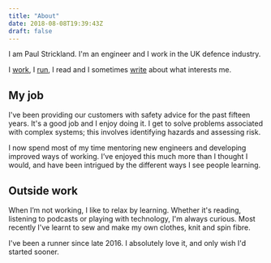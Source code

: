 ```yaml
---
title: "About"
date: 2018-08-08T19:39:43Z
draft: false
---
```


I am Paul Strickland. I'm an engineer and I work in the UK defence industry.

I [work](https://www.linkedin.com/in/pestrickland), I [run](https://strava.com/athletes/paul_strickland), I read and I sometimes [write](https://pestrickland.substack.com/) about what interests me.

## My job

I've been providing our customers with safety advice for the past fifteen years. It's a good job and I enjoy doing it. I get to solve problems associated with complex systems; this involves identifying hazards and assessing risk.

I now spend most of my time mentoring new engineers and developing improved ways of working. I’ve enjoyed this much more than I thought I would, and have been intrigued by the different ways I see people learning.

## Outside work

When I’m not working, I like to relax by learning. Whether it's reading, listening to podcasts or playing with technology, I'm always curious. Most recently I've learnt to sew and make my own clothes, knit and spin fibre.

I've been a runner since late 2016. I absolutely love it, and only wish I'd started sooner.
